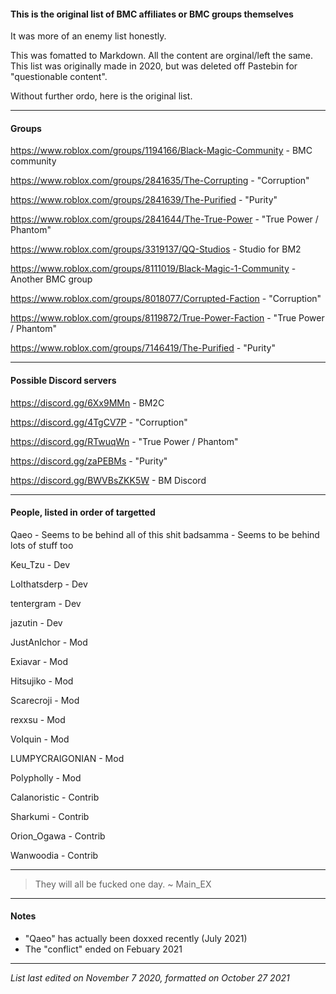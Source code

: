 #### This is the original list of BMC affiliates or BMC groups themselves
It was more of an enemy list honestly.

This was fomatted to Markdown. All the content are orginal/left the same. This list was originally made in 2020, but was deleted off Pastebin for "questionable content".

Without further ordo, here is the original list.


------------


#### Groups
https://www.roblox.com/groups/1194166/Black-Magic-Community - BMC community

https://www.roblox.com/groups/2841635/The-Corrupting - "Corruption"

https://www.roblox.com/groups/2841639/The-Purified - "Purity"

https://www.roblox.com/groups/2841644/The-True-Power - "True Power / Phantom"

https://www.roblox.com/groups/3319137/QQ-Studios - Studio for BM2

https://www.roblox.com/groups/8111019/Black-Magic-1-Community - Another BMC group

https://www.roblox.com/groups/8018077/Corrupted-Faction - "Corruption"

https://www.roblox.com/groups/8119872/True-Power-Faction - "True Power / Phantom"

https://www.roblox.com/groups/7146419/The-Purified - "Purity"

------------


#### Possible Discord servers
https://discord.gg/6Xx9MMn - BM2C

https://discord.gg/4TgCV7P - "Corruption"

https://discord.gg/RTwuqWn - "True Power / Phantom"

https://discord.gg/zaPEBMs - "Purity"

https://discord.gg/BWVBsZKK5W - BM Discord

------------


#### People, listed in order of targetted
Qaeo - Seems to be behind all of this shit
badsamma - Seems to be behind lots of stuff too

Keu_Tzu - Dev

LoIthatsderp - Dev

tentergram - Dev

jazutin - Dev

JustAnIchor - Mod

Exiavar - Mod

Hitsujiko - Mod

Scarecroji - Mod

rexxsu - Mod

VoIquin - Mod

LUMPYCRAIGONIAN - Mod

Polypholly - Mod

Calanoristic - Contrib

Sharkumi - Contrib

Orion_Ogawa - Contrib

Wanwoodia - Contrib

------------


> They will all be fucked one day.
~ Main_EX


------------

#### Notes
- "Qaeo" has actually been doxxed recently (July 2021)
- The "conflict" ended on Febuary 2021


------------



*List last edited on November 7 2020, formatted on October 27 2021*
